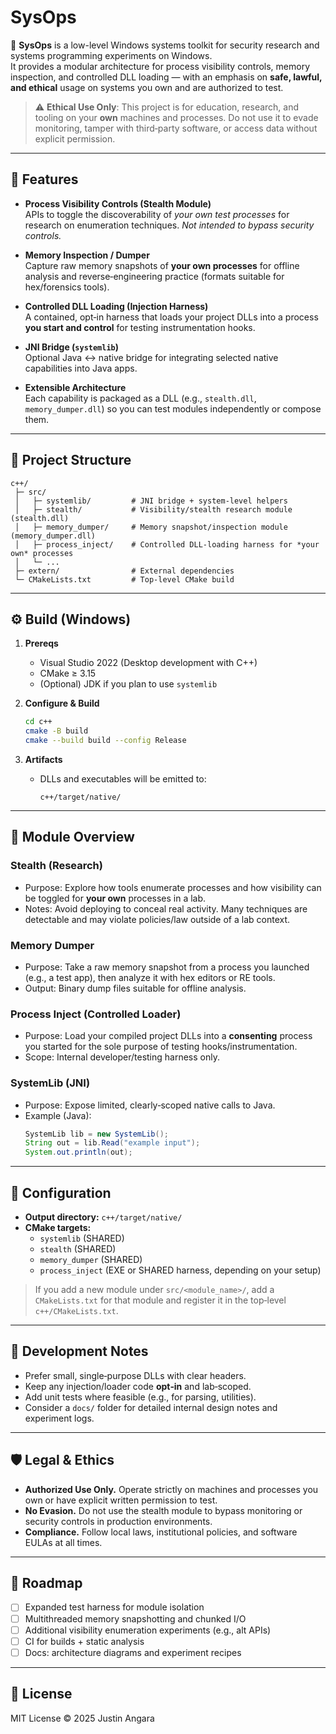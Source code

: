 # SysOps

🚀 **SysOps** is a low-level Windows systems toolkit for security research and systems programming experiments on Windows.  
It provides a modular architecture for process visibility controls, memory inspection, and controlled DLL loading — with an emphasis on **safe, lawful, and ethical** usage on systems you own and are authorized to test.

> ⚠️ **Ethical Use Only**: This project is for education, research, and tooling on your **own** machines and processes. Do not use it to evade monitoring, tamper with third‑party software, or access data without explicit permission.

---

## 📖 Features

- **Process Visibility Controls (Stealth Module)**  
  APIs to toggle the discoverability of _your own test processes_ for research on enumeration techniques. _Not intended to bypass security controls._

- **Memory Inspection / Dumper**  
  Capture raw memory snapshots of **your own processes** for offline analysis and reverse‑engineering practice (formats suitable for hex/forensics tools).

- **Controlled DLL Loading (Injection Harness)**  
  A contained, opt‑in harness that loads your project DLLs into a process **you start and control** for testing instrumentation hooks.

- **JNI Bridge (`systemlib`)**  
  Optional Java ↔️ native bridge for integrating selected native capabilities into Java apps.

- **Extensible Architecture**  
  Each capability is packaged as a DLL (e.g., `stealth.dll`, `memory_dumper.dll`) so you can test modules independently or compose them.

---

## 📂 Project Structure

```
c++/
 ├─ src/
 │   ├─ systemlib/         # JNI bridge + system-level helpers
 │   ├─ stealth/           # Visibility/stealth research module (stealth.dll)
 │   ├─ memory_dumper/     # Memory snapshot/inspection module (memory_dumper.dll)
 │   ├─ process_inject/    # Controlled DLL-loading harness for *your own* processes
 │   └─ ...
 ├─ extern/                # External dependencies
 └─ CMakeLists.txt         # Top-level CMake build
```

---

## ⚙️ Build (Windows)

1. **Prereqs**
   - Visual Studio 2022 (Desktop development with C++)
   - CMake ≥ 3.15
   - (Optional) JDK if you plan to use `systemlib`

2. **Configure & Build**

   ```bash
   cd c++
   cmake -B build
   cmake --build build --config Release
   ```

3. **Artifacts**
   - DLLs and executables will be emitted to:

     ```
     c++/target/native/
     ```

---

## 🔧 Module Overview

### Stealth (Research)
- Purpose: Explore how tools enumerate processes and how visibility can be toggled for **your own** processes in a lab.
- Notes: Avoid deploying to conceal real activity. Many techniques are detectable and may violate policies/law outside of a lab context.

### Memory Dumper
- Purpose: Take a raw memory snapshot from a process you launched (e.g., a test app), then analyze it with hex editors or RE tools.
- Output: Binary dump files suitable for offline analysis.

### Process Inject (Controlled Loader)
- Purpose: Load your compiled project DLLs into a **consenting** process you started for the sole purpose of testing hooks/instrumentation.
- Scope: Internal developer/testing harness only.

### SystemLib (JNI)
- Purpose: Expose limited, clearly‑scoped native calls to Java.
- Example (Java):
  ```java
  SystemLib lib = new SystemLib();
  String out = lib.Read("example input");
  System.out.println(out);
  ```

---

## 🧩 Configuration

- **Output directory:** `c++/target/native/`
- **CMake targets:**
  - `systemlib` (SHARED)
  - `stealth` (SHARED)
  - `memory_dumper` (SHARED)
  - `process_inject` (EXE or SHARED harness, depending on your setup)

> If you add a new module under `src/<module_name>/`, add a `CMakeLists.txt` for that module and register it in the top‑level `c++/CMakeLists.txt`.

---

## 🧪 Development Notes

- Prefer small, single‑purpose DLLs with clear headers.
- Keep any injection/loader code **opt‑in** and lab‑scoped.
- Add unit tests where feasible (e.g., for parsing, utilities).
- Consider a `docs/` folder for detailed internal design notes and experiment logs.

---

## 🛡️ Legal & Ethics

- **Authorized Use Only.** Operate strictly on machines and processes you own or have explicit written permission to test.
- **No Evasion.** Do not use the stealth module to bypass monitoring or security controls in production environments.
- **Compliance.** Follow local laws, institutional policies, and software EULAs at all times.

---

## 📌 Roadmap

- [ ] Expanded test harness for module isolation
- [ ] Multithreaded memory snapshotting and chunked I/O
- [ ] Additional visibility enumeration experiments (e.g., alt APIs)
- [ ] CI for builds + static analysis
- [ ] Docs: architecture diagrams and experiment recipes

---

## 📜 License

MIT License © 2025 Justin Angara
